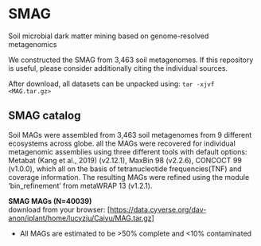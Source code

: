 # SMAG
Soil microbial dark matter mining based on genome-resolved metagenomics 

We constructed the SMAG from 3,463 soil metagenomes. If this repository is useful, please consider additionally citing the individual sources.

After download, all datasets can be unpacked using: `tar -xjvf <MAG.tar.gz>`

## SMAG catalog

Soil MAGs were assembled from 3,463 soil metagenomes from 9 different ecosystems across globe. all the MAGs were recovered for individual metagenomic assemblies using three different tools with default options: Metabat (Kang et al., 2019) (v2.12.1), MaxBin 98 (v2.2.6), CONCOCT 99 (v1.0.0), which all on the basis of tetranucleotide frequencies(TNF) and coverage information. The resulting MAGs were refined using the module ‘bin_refinement’ from metaWRAP 13 (v1.2.1).

<b>SMAG MAGs (N=40039)</b>   
download from your browser: [https://data.cyverse.org/dav-anon/iplant/home/lucyzju/Caiyu/MAG.tar.gz]

* All MAGs are estimated to be >50% complete and <10% contaminated

